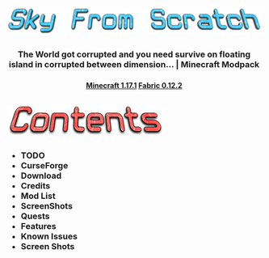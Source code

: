 # ![main](images/Sky-From-Scratch.png)

<h3 align="center">
The World got corrupted and you need survive on floating island in corrupted between dimension... | Minecraft Modpack
<h3>

<h4 align="center">
    <strong>
        <a href="https://www.minecraft.net/en-us/article/minecraft-java-edition-1-17-1">Minecraft 1.17.1</a>
        <a href="https://fabricmc.net/use/installer">Fabric 0.12.2</a>
    </strong>
</h4>

## ![contents](images/Contents.png)
<strong>
<h3>
<ul>
    <li>TODO</li>
    <li>CurseForge</li>
    <li>Download</li>
    <li>Credits</li>
    <li>Mod List</li>
    <li>ScreenShots</li>
    <li>Quests</li>
    <li>Features</li>
    <li>Known Issues</li>
    <li>Screen Shots</li>
</ul>
</h3>
</strong>